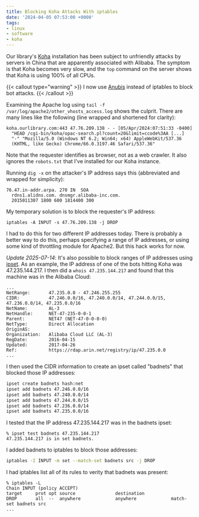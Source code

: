 ```yaml
---
title: Blocking Koha Attacks With iptables
date: '2024-04-05 07:53:00 +0000'
tags:
- linux
- software
- koha
---
```


Our library's [Koha](https://koha-community.org/) installation has been subject to unfriendly attacks by
servers in China that are apparently associated with Alibaba.  The symptom
is that Koha becomes very slow, and the `top` command on the server
shows that Koha is using 100% of all CPUs.
<!--more-->

{{< callout type="warning" >}}
I now use [Anubis](/posts/2025-07-11-anubis-koha/) instead of iptables to block bot attacks.
{{< /callout >}}

Examining the Apache log using `tail -f /var/log/apache2/other_vhosts_access.log`
shows the culprit.  There are many lines like the following (line wrapped
and shortened for clarity):

```
koha.ourlibrary.com:443 47.76.209.138 - - [05/Apr/2024:07:51:33 -0400]
  "HEAD /cgi-bin/koha/opac-search.pl?count=20&limit=ccode%3AA [...]
  "-" "Mozilla/5.0 (Windows NT 6.2; Win64; x64) AppleWebKit/537.36 
  (KHTML, like Gecko) Chrome/66.0.3197.46 Safari/537.36"
```

Note that the requester identifies as browser, not as a web crawler.  It also
ignores the `robots.txt` that I've installed for our Koha instance.

Running `dig -x` on the attacker's IP address says this (abbreviated and wrapped
for simplicity):

```
76.47.in-addr.arpa.	270	IN	SOA
  rdns1.alidns.com. dnsmgr.alibaba-inc.com.
  2015011307 1800 600 1814400 300
```

My temporary solution is to block the requester's IP address:

```
iptables -A INPUT -s 47.76.209.138 -j DROP
```

I had to do this for two different IP addresses today.  There is probably a better
way to do this, perhaps specifying a range of IP addresses, or using some kind
of throttling module for Apache2.  But this hack works for now.

*Update 2025-07-14*: It's also possible to block ranges of IP addresses
using [ipset](https://www.linuxjournal.com/content/advanced-firewall-configurations-ipset).
As an example, the IP address of one of the bots hitting Koha
was 47.235.144.217.  I then did a `whois 47.235.144.217` and found that
this machine was in the Alibaba Cloud:

```
...
NetRange:       47.235.0.0 - 47.246.255.255
CIDR:           47.246.0.0/16, 47.240.0.0/14, 47.244.0.0/15, 47.236.0.0/14, 47.235.0.0/16
NetName:        AL-3
NetHandle:      NET-47-235-0-0-1
Parent:         NET47 (NET-47-0-0-0-0)
NetType:        Direct Allocation
OriginAS:       
Organization:   Alibaba Cloud LLC (AL-3)
RegDate:        2016-04-15
Updated:        2017-04-26
Ref:            https://rdap.arin.net/registry/ip/47.235.0.0
...
```

I then used the CIDR information to create an ipset called "badnets" that blocked those
IP addresses:

```bash
ipset create badnets hash:net
ipset add badnets 47.246.0.0/16
ipset add badnets 47.240.0.0/14
ipset add badnets 47.244.0.0/15
ipset add badnets 47.236.0.0/14
ipset add badnets 47.235.0.0/16
```

I tested that the IP address 47.235.144.217 was in the badnets ipset:

```
% ipset test badnets 47.235.144.217
47.235.144.217 is in set badnets.
```

I added badnets to iptables to block those addresses:

```bash
iptables -I INPUT -m set --match-set badnets src -j DROP
```

I had iptables list all of its rules to verity that badnets
was present:

```
% iptables -L
Chain INPUT (policy ACCEPT)
target     prot opt source               destination         
DROP       all  --  anywhere             anywhere             match-set badnets src
...
```

